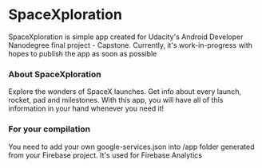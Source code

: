# SpaceXploration

SpaceXploration is simple app created for Udacity's Android Developer Nanodegree final project - Capstone.
Currently, it's work-in-progress with hopes to publish the app as soon as possible

### About SpaceXploration

Explore the wonders of SpaceX launches. 
Get info about every launch, rocket, pad and milestones. 
With this app, you will have all of this information in your hand whenever you need it!

### For your compilation

You need to add your own google-services.json into /app folder generated from your Firebase project. It's used for Firebase Analytics
